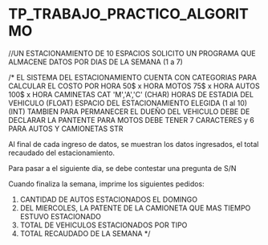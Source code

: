 # TP_TRABAJO_PRACTICO_ALGORITMO

//UN ESTACIONAMIENTO DE 10 ESPACIOS SOLICITO UN PROGRAMA QUE ALMACENE DATOS POR DIAS DE LA SEMANA (1 a 7)

/*
EL SISTEMA DEL ESTACIONAMIENTO CUENTA CON CATEGORIAS PARA CALCULAR EL COSTO POR HORA
50$ x HORA MOTOS
75$ x HORA AUTOS
100$ x HORA CAMINETAS
CAT 'M','A','C' (CHAR)
HORAS DE ESTADIA DEL VEHICULO (FLOAT)
ESPACIO DEL ESTACIONAMIENTO ELEGIDA (1 al 10) (INT)
TAMBIEN PARA PERMANECER EL DUEÑO DEL VEHICULO DEBE DE DECLARAR LA PANTENTE PARA MOTOS DEBE TENER 7 CARACTERES y 6 PARA AUTOS Y CAMIONETAS
STR

Al final de cada ingreso de datos, se muestran los datos ingresados, el total recaudado del estacionamiento.

Para pasar a el siguiente dia, se debe contestar una pregunta de S/N

Cuando finaliza la semana, imprime los siguientes pedidos:
1. CANTIDAD DE AUTOS ESTACIONADOS EL DOMINGO
2. DEL MIERCOLES, LA PATENTE DE LA CAMIONETA QUE MAS TIEMPO ESTUVO ESTACIONADO
3. TOTAL DE VEHICULOS ESTACIONADOS POR TIPO
4. TOTAL RECAUDADO DE LA SEMANA
*/
